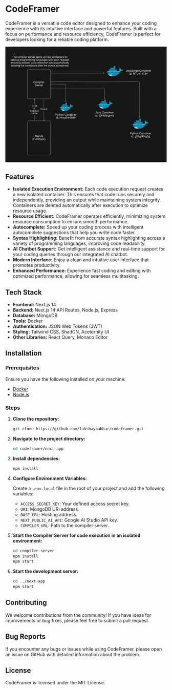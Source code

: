 # CodeFramer

CodeFramer is a versatile code editor designed to enhance your coding experience with its intuitive interface and powerful features. Built with a focus on performance and resource efficiency, CodeFramer is perfect for developers looking for a reliable coding platform.

<img src="./assets/arch.png" alt="CodeFramer Architecture" width="600px">

## Features

- **Isolated Execution Environment:** Each code execution request creates a new isolated container. This ensures that code runs securely and independently, providing an output while maintaining system integrity. Containers are deleted automatically after execution to optimize resource usage.
- **Resource Efficient:** CodeFramer operates efficiently, minimizing system resource consumption to ensure smooth performance.
- **Autocomplete:** Speed up your coding process with intelligent autocomplete suggestions that help you write code faster.
- **Syntax Highlighting:** Benefit from accurate syntax highlighting across a variety of programming languages, improving code readability.
- **AI Chatbot Support:** Get intelligent assistance and real-time support for your coding queries through our integrated AI chatbot.
- **Modern Interface:** Enjoy a clean and intuitive user interface that promotes productivity.
- **Enhanced Performance:** Experience fast coding and editing with optimized performance, allowing for seamless multitasking.

## Tech Stack

- **Frontend:** Next.js 14
- **Backend:** Next.js 14 API Routes, Node.js, Express
- **Database:** MongoDB
- **Tools:** Docker
- **Authentication:** JSON Web Tokens (JWT)
- **Styling:** Tailwind CSS, ShadCN, Aceternity UI
- **Other Libraries:** React Query, Monaco Editor

## Installation

### Prerequisites

Ensure you have the following installed on your machine:
- [Docker](https://www.docker.com/get-started)
- [Node.js](https://nodejs.org/en/download/)

### Steps

1.  **Clone the repository:**

    ```bash
    git clone https://github.com/lakshaybabbar/codeframer.git
    ```

2.  **Navigate to the project directory:**

    ```bash
    cd codeframer/next-app
    ```

3.  **Install dependencies:**

    ```bash
    npm install
    ```

4.  **Configure Environment Variables:**

    Create a `.env.local` file in the root of your project and add the following variables:

    - `ACCESS_SECRET_KEY`: Your defined access secret key.
    - `URI`: MongoDB URI address.
    - `BASE_URL`: Hosting address.
    - `NEXT_PUBLIC_AI_API`: Google AI Studio API key.
    - `COMPILER_URL`: Path to the compiler server.

5.  **Start the Compiler Server for code execution in an isolated environment:**

    ```bash
    cd compiler-server
    npm install
    npm start
    ```

6.  **Start the development server:**

    ```bash
    cd ../next-app
    npm start
    ```

## Contributing

We welcome contributions from the community! If you have ideas for improvements or bug fixes, please feel free to submit a pull request.

## Bug Reports

If you encounter any bugs or issues while using CodeFramer, please open an issue on GitHub with detailed information about the problem.

## License

CodeFramer is licensed under the MIT License.

